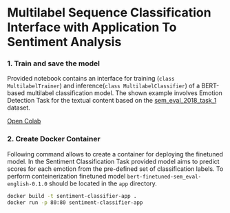 # Multilabel Sequence Classification Interface with Application To Sentiment Analysis

### 1. Train and save the model
Provided notebook contains an interface for training (`class MultilabelTrainer`) and inference(`class MultilabelClassifier`) of a BERT-based multilabel classification model. The shown example involves Emotion Detection Task for the textual content based on the [sem_eval_2018_task_1](https://huggingface.co/datasets/sem_eval_2018_task_1) dataset.  

[Open Colab](https://colab.research.google.com/drive/1MTZfRvWgJTtqoUoSWaCHh5LPE08_DY3w?usp=sharing)

### 2. Create Docker Container
Following command allows to create a container for deploying the finetuned model. In the Sentiment Classification Task provided model aims to predict scores for each emotion from the pre-defined set of classification labels. To perform conteinerization finetuned model `bert-finetuned-sem_eval-english-0.1.0` should be located in the `app` directory. 

```bash
docker build -t sentiment-classifier-app .
docker run -p 80:80 sentiment-classifier-app
```
